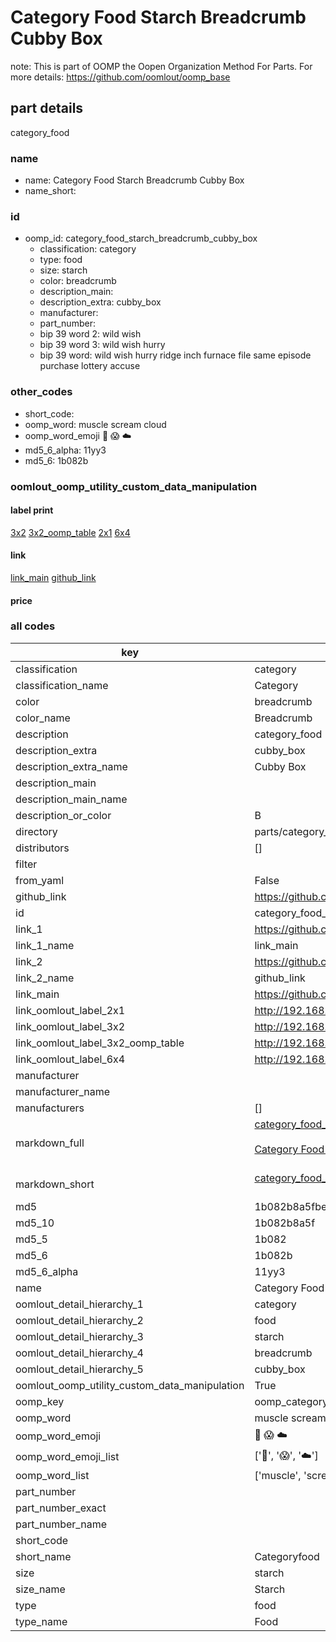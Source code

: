 # Category Food Starch Breadcrumb Cubby Box  

note: This is part of OOMP the Oopen Organization Method For Parts. For more details: https://github.com/oomlout/oomp_base

##  part details



category_food

### name
* name: Category Food Starch Breadcrumb Cubby Box
* name_short: 
### id
* oomp_id: category_food_starch_breadcrumb_cubby_box
  * classification: category
  * type: food
  * size: starch
  * color: breadcrumb
  * description_main: 
  * description_extra: cubby_box
  * manufacturer: 
  * part_number: 
  * bip 39 word 2: wild wish
  * bip 39 word 3: wild wish hurry
  * bip 39 word: wild wish hurry ridge inch furnace file same episode purchase lottery accuse

### other_codes
* short_code: 
* oomp_word: muscle scream cloud
* oomp_word_emoji :muscle: :scream: :cloud:
* md5_6_alpha: 11yy3
* md5_6: 1b082b






### oomlout_oomp_utility_custom_data_manipulation
#### label print
[3x2](http://192.168.1.245:1112/?label=oomp%2011yy3)
[3x2_oomp_table](http://192.168.1.107:1112/?label=oomp%2011yy3)
[2x1](http://192.168.1.242:1112/?label=oomp%2011yy3)
[6x4](http://192.168.1.55:1112/?label=oomp%2011yy3)    

#### link

[link_main](https://github.com/oomlout/oomlout_oomp_current_version_messy/tree/main/parts/category_food_starch_breadcrumb_cubby_box) [github_link](https://github.com/oomlout/oomlout_oomp_part_src/tree/main/parts/category_food_starch_breadcrumb_cubby_box)                             

#### price







### all codes 
| key | value |  
| --- | --- |  
| classification | category |  
| classification_name | Category |  
| color | breadcrumb |  
| color_name | Breadcrumb |  
| description | category_food |  
| description_extra | cubby_box |  
| description_extra_name | Cubby Box |  
| description_main |  |  
| description_main_name |  |  
| description_or_color | B  |  
| directory | parts/category_food_starch_breadcrumb_cubby_box |  
| distributors | [] |  
| filter |  |  
| from_yaml | False |  
| github_link | https://github.com/oomlout/oomlout_oomp_part_src/tree/main/parts/category_food_starch_breadcrumb_cubby_box |  
| id | category_food_starch_breadcrumb_cubby_box |  
| link_1 | https://github.com/oomlout/oomlout_oomp_current_version_messy/tree/main/parts/category_food_starch_breadcrumb_cubby_box |  
| link_1_name | link_main |  
| link_2 | https://github.com/oomlout/oomlout_oomp_part_src/tree/main/parts/category_food_starch_breadcrumb_cubby_box |  
| link_2_name | github_link |  
| link_main | https://github.com/oomlout/oomlout_oomp_current_version_messy/tree/main/parts/category_food_starch_breadcrumb_cubby_box |  
| link_oomlout_label_2x1 | http://192.168.1.242:1112/?label=oomp%2011yy3 |  
| link_oomlout_label_3x2 | http://192.168.1.245:1112/?label=oomp%2011yy3 |  
| link_oomlout_label_3x2_oomp_table | http://192.168.1.107:1112/?label=oomp%2011yy3 |  
| link_oomlout_label_6x4 | http://192.168.1.55:1112/?label=oomp%2011yy3 |  
| manufacturer |  |  
| manufacturer_name |  |  
| manufacturers | [] |  
| markdown_full | [category_food_starch_breadcrumb_cubby_box](https://github.com/oomlout/oomlout_oomp_current_version_messy/tree/main/parts/category_food_starch_breadcrumb_cubby_box)<br>[](https://github.com/oomlout/oomlout_oomp_current_version_messy/tree/main/parts/category_food_starch_breadcrumb_cubby_box)<br>[Category Food Starch Breadcrumb Cubby Box](https://github.com/oomlout/oomlout_oomp_current_version_messy/tree/main/parts/category_food_starch_breadcrumb_cubby_box)<br><br> |  
| markdown_short | [category_food_starch_breadcrumb_cubby_box](https://github.com/oomlout/oomlout_oomp_current_version_messy/tree/main/parts/category_food_starch_breadcrumb_cubby_box)<br><br> |  
| md5 | 1b082b8a5fbeeac579392b98df7f27d8 |  
| md5_10 | 1b082b8a5f |  
| md5_5 | 1b082 |  
| md5_6 | 1b082b |  
| md5_6_alpha | 11yy3 |  
| name | Category Food Starch Breadcrumb Cubby Box |  
| oomlout_detail_hierarchy_1 | category |  
| oomlout_detail_hierarchy_2 | food |  
| oomlout_detail_hierarchy_3 | starch |  
| oomlout_detail_hierarchy_4 | breadcrumb |  
| oomlout_detail_hierarchy_5 | cubby_box |  
| oomlout_oomp_utility_custom_data_manipulation | True |  
| oomp_key | oomp_category_food_starch_breadcrumb_cubby_box |  
| oomp_word | muscle scream cloud |  
| oomp_word_emoji | :muscle: :scream: :cloud: |  
| oomp_word_emoji_list | [':muscle:', ':scream:', ':cloud:'] |  
| oomp_word_list | ['muscle', 'scream', 'cloud'] |  
| part_number |  |  
| part_number_exact |  |  
| part_number_name |  |  
| short_code |  |  
| short_name | Categoryfood |  
| size | starch |  
| size_name | Starch |  
| type | food |  
| type_name | Food |  
